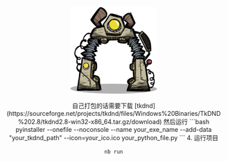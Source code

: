 <p align="center">
  <a><img src="https://github.com/ChiYuKe/ONI-Kanimal_GUI/blob/main/Assets/hqbase.png" width="200" height="200" alt="ONI"></a>
</p>

<div align="center">
  自己打包的话需要下载 [tkdnd](https://sourceforge.net/projects/tkdnd/files/Windows%20Binaries/TkDND%202.8/tkdnd2.8-win32-x86_64.tar.gz/download)
  然后运行
    ```bash
    pyinstaller --onefile --noconsole --name your_exe_name --add-data "your_tkdnd_path" --icon=your_ico.ico your_python_file.py
    ```
4. 运行项目

   ```bash
   nb run
   ```
